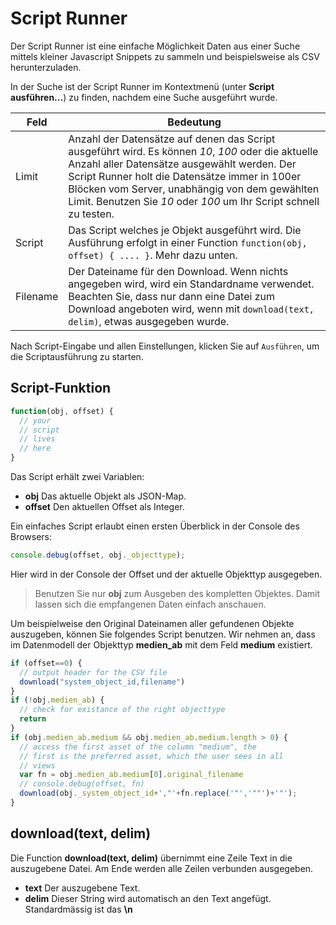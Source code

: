 # Script Runner

Der Script Runner ist eine einfache Möglichkeit Daten aus einer Suche mittels kleiner Javascript Snippets zu sammeln und beispielsweise als CSV herunterzuladen.

In der Suche ist der Script Runner im Kontextmenü (unter **Script ausführen...**) zu finden, nachdem eine Suche ausgeführt wurde.

|Feld | Bedeutung |
|---|---|
|Limit | Anzahl der Datensätze auf denen das Script ausgeführt wird. Es können *10*, *100* oder die aktuelle Anzahl aller Datensätze ausgewählt werden. Der Script Runner holt die Datensätze immer in 100er Blöcken vom Server, unabhängig von dem gewählten Limit. Benutzen Sie *10* oder *100* um Ihr Script schnell zu testen.|
|Script|Das Script welches je Objekt ausgeführt wird. Die Ausführung erfolgt in einer Function ```function(obj, offset) { .... }```. Mehr dazu unten.|
|Filename|Der Dateiname für den Download. Wenn nichts angegeben wird, wird ein Standardname verwendet. Beachten Sie, dass nur dann eine Datei zum Download angeboten wird, wenn mit ```download(text, delim)```, etwas ausgegeben wurde.|

Nach Script-Eingabe und allen Einstellungen, klicken Sie auf <code class="button">Ausführen</code>, um die Scriptausführung zu starten.

## Script-Funktion

```javascript
function(obj, offset) {
  // your
  // script
  // lives
  // here
}
```

Das Script erhält zwei Variablen:

* **obj** Das aktuelle Objekt als JSON-Map.
* **offset** Den aktuellen Offset als Integer.

Ein einfaches Script erlaubt einen ersten Überblick in der Console des Browsers:

```javascript
console.debug(offset, obj._objecttype);
```

Hier wird in der Console der Offset und der aktuelle Objekttyp ausgegeben.

> Benutzen Sie nur **obj** zum Ausgeben des kompletten Objektes. Damit lassen sich die empfangenen Daten einfach anschauen.

Um beispielweise den Original Dateinamen aller gefundenen Objekte auszugeben, können Sie folgendes Script benutzen. Wir nehmen an, dass im Datenmodell der Objekttyp **medien_ab** mit dem Feld **medium** existiert.

```javascript
if (offset==0) {
  // output header for the CSV file
  download("system_object_id,filename")
}
if (!obj.medien_ab) {
  // check for existance of the right objecttype
  return
}
if (obj.medien_ab.medium && obj.medien_ab.medium.length > 0) {
  // access the first asset of the column "medium", the
  // first is the preferred asset, which the user sees in all
  // views
  var fn = obj.medien_ab.medium[0].original_filename
  // console.debug(offset, fn)
  download(obj._system_object_id+',"'+fn.replace('"','""')+'"');
}
```

## download(text, delim)

Die Function **download(text, delim)** übernimmt eine Zeile Text in die auszugebene Datei. Am Ende werden alle Zeilen verbunden ausgegeben.

* **text** Der auszugebene Text.
* **delim** Dieser String wird automatisch an den Text angefügt. Standardmässig ist das **\n**

